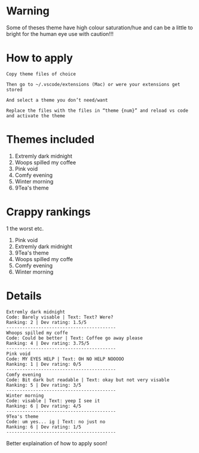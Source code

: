 # Warning 
Some of theses theme have high colour saturation/hue and can be a little to bright for the human eye
use with caution!!!

# How to apply 

``` Copy theme files of choice ```


``` Then go to ~/.vscode/extensions (Mac) or were your extensions get stored ```


``` And select a theme you don’t need/want ```


``` Replace the files with the files in “theme {num}” and reload vs code and activate the theme ```

# Themes included 

1. Extremly dark midnight
2. Woops spilled my coffee
3. Pink void 
4. Comfy evening
5. Winter morning
6. 9Tea's theme

# Crappy rankings
1 the worst etc.

1. Pink void
2. Extremly dark midnight
3. 9Tea's theme
4. Woops spilled my coffe
5. Comfy evening
6. Winter morning

# Details

```
Extremly dark midnight
Code: Barely visable | Text: Text? Were?
Ranking: 2 | Dev rating: 1.5/5
-----------------------------------------
Whoops spilled my coffe
Code: Could be better | Text: Coffee go away please
Ranking: 4 | Dev rating: 3.75/5
-----------------------------------------
Pink void
Code: MY EYES HELP | Text: OH NO HELP NOOOOO
Ranking: 1 | Dev rating: 0/5
-----------------------------------------
Comfy evening
Code: Bit dark but readable | Text: okay but not very visable
Ranking: 5 | Dev rating: 3/5
-----------------------------------------
Winter morning
Code: visable | Text: yeep I see it
Ranking: 6 | Dev rating: 4/5
-----------------------------------------
9Tea's theme
Code: um yes... ig | Text: no just no
Ranking: 6 | Dev rating: 1/5
-----------------------------------------
```

Better explaination of how to apply soon!


